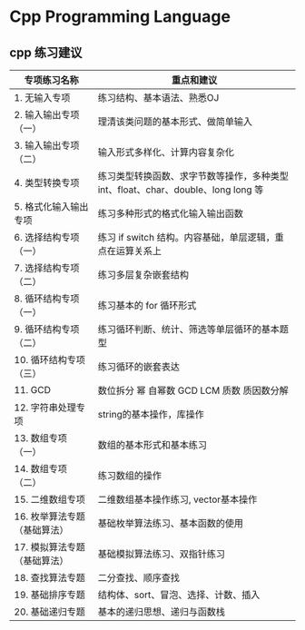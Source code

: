 # Cpp Programming Language 

## cpp 练习建议

| 专项练习名称 | 重点和建议 |
|--|--|
| 1. 无输入专项 | 练习结构、基本语法、熟悉OJ |
| 2. 输入输出专项（一） | 理清该类问题的基本形式、做简单输入 |
| 3. 输入输出专项（二） | 输入形式多样化、计算内容复杂化 |
| 4. 类型转换专项 | 练习类型转换函数、求字节数等操作，多种类型 int、float、char、double、long long 等 |
| 5. 格式化输入输出专项 | 练习多种形式的格式化输入输出函数 |
| 6. 选择结构专项（一） | 练习 if switch 结构。内容基础，单层逻辑，重点在运算关系上 |
| 7. 选择结构专项（二） | 练习多层复杂嵌套结构 |
| 8. 循环结构专项（一） | 练习基本的 for 循环形式 |
| 9. 循环结构专项（二） | 练习循环判断、统计、筛选等单层循环的基本题型 |
| 10. 循环结构专项（三） | 练习循环的嵌套表达 |
| 11. GCD | 数位拆分 幂 自幂数 GCD LCM 质数 质因数分解  |
| 12. 字符串处理专项 | string的基本操作，库操作 |
| 13. 数组专项（一） | 数组的基本形式和基本练习 |
| 14. 数组专项（二） | 练习数组的操作 |
| 15. 二维数组专项 | 二维数组基本操作练习, vector基本操作 |
| 16. 枚举算法专题（基础算法） | 基础枚举算法练习、基本函数的使用 |
| 17. 模拟算法专题（基础算法） | 基础模拟算法练习、双指针练习 |
| 18. 查找算法专题 | 二分查找、顺序查找 |
| 19. 基础排序专题 | 结构体、sort、冒泡、选择、计数、插入 |
| 20. 基础递归专题 | 基本的递归思想、递归与函数栈 |